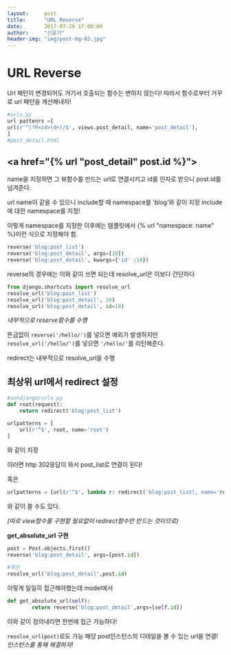 ```yaml
---
layout:     post
title:      "URL Reverse"
date:       2017-07-20 17:00:00
author:     "신윤기"
header-img: "img/post-bg-02.jpg"
---
```


# URL Reverse 
Url 패턴이 변경되어도 거기서 호출되는 함수는 변하지 않는다!
따라서 함수로부터 거꾸로 url 패턴을 계산해내자!

```python
#urls.py
url pattenrs =[
url(r'^(?P<id>\d+)/$', views.post_detail, name='post_detail'),
]
#post_detail.html
```

## <a href="{% url "post_detail" post.id %}">
name을 지정하면 그 뷰함수를 만드는 url로 연결시키고 id를 인자로 받으니 post.id를 넘겨준다.


url name이 같을 수 있으니 
include할 때 namespace를 'blog'와 같이 지정
include에 대한 namespace를 지정!

이렇게 namespace를 지정한 이후에는 템플릿에서
{% url "namespace: name" %}이런 식으로 지정해야 함.


```python
reverse('blog:post_list')
reverse('blog:post_detail', args=[10])
reverse('blog:post_detail', kwargs={'id' :10})
```
reverse의 경우에는 이와 같이 쓰면 되는데
resolve_url은 이보다 간단하다

```python
from django.shortcuts import resolve_url
resolve_url('blog:post_list')
resolve_url('blog:post_detail', 10)
resolve_url('blog:post_detail', id=10)
```


*내부적으로 reserve함수를 수행*


뜬금없이
`reverse('/hello/')`를 넣으면 예외가 발생하지만
`resolve_url('/hello/')`를 넣으면 `'/hello/'`를 리턴해준다.


redirect는 내부적으로 resolve_url을 수행

## 최상위 url에서 redirect 설정

```python
#askdjango/urls.py
def root(request):
    return redirect('blog:post_list')

urlpatterns = [
    url(r'^$', root, name='root')
]
```
와 같이 지정

이러면 http 302응답이 와서 post_list로 연결이 된다!

혹은 
```python
urlpatterns = [url(r'^$', lambda r: redirect('blog:post_list), name='root'),]
```
와 같이 쓸 수도 있다.

*(따로 view함수를 구현할 필요없이 redirect함수만 만드는 것이므로)*


**get_absolute_url 구현**

```python
post = Post.objects.first()
reverse('blog:post_detail', args=[post.id]) 

#혹은
resolve_url('blog:post_detail',post.id)
```

이렇게 일일히 접근해야했는데
model에서 
```python
def get_absolute_url(self):
        return reverse('blog:post_detail',args=[self.id])
```
이와 같이 정의내리면 한번에 접근 가능하다!

`resolve_url(post)`로도 가능
해당 post인스턴스의 디테일을 볼 수 있는 url을 연결!  
*인스턴스를 통해 해결하자!*



